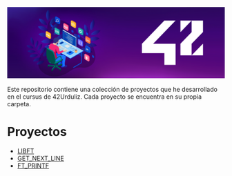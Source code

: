 
<img width="1215" alt="Screen_Shot" src="https://github.com/Jcamil097/42course/blob/main/header_002_.png">

<p>
Este repositorio contiene una colección de proyectos que he desarrollado en el cursus de 42Urduliz. Cada proyecto se encuentra en su propia carpeta.
</p>

<h1>Proyectos</h1>

<ul>
  <li><a href="https://github.com/Jcamil097/42course/tree/main/libft">LIBFT</a></li>
  <li><a href="https://github.com/Jcamil097/42course/tree/main/get_next_line"> GET_NEXT_LINE</a></li>
  <li><a href="https://github.com/Jcamil097/42course/tree/main/ft_printf">FT_PRINTF</a></li>
</ul>

